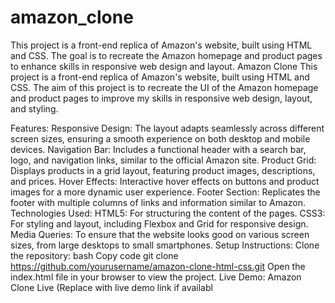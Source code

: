 # amazon_clone
This project is a front-end replica of Amazon's website, built using HTML and CSS. The goal is to recreate the Amazon homepage and product pages to enhance skills in responsive web design and layout.
Amazon Clone
This project is a front-end replica of Amazon's website, built using HTML and CSS. The aim of this project is to recreate the UI of the Amazon homepage and product pages to improve my skills in responsive web design, layout, and styling.

Features:
Responsive Design: The layout adapts seamlessly across different screen sizes, ensuring a smooth experience on both desktop and mobile devices.
Navigation Bar: Includes a functional header with a search bar, logo, and navigation links, similar to the official Amazon site.
Product Grid: Displays products in a grid layout, featuring product images, descriptions, and prices.
Hover Effects: Interactive hover effects on buttons and product images for a more dynamic user experience.
Footer Section: Replicates the footer with multiple columns of links and information similar to Amazon.
Technologies Used:
HTML5: For structuring the content of the pages.
CSS3: For styling and layout, including Flexbox and Grid for responsive design.
Media Queries: To ensure that the website looks good on various screen sizes, from large desktops to small smartphones.
Setup Instructions:
Clone the repository:
bash
Copy code
git clone https://github.com/yourusername/amazon-clone-html-css.git
Open the index.html file in your browser to view the project.
Live Demo:
Amazon Clone Live (Replace with live demo link if availabl
